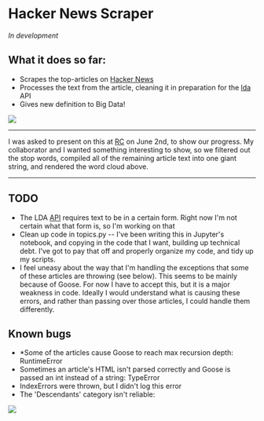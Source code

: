 # Hacker News Scraper

*In development*

## What it does so far:

- Scrapes the top-articles on [Hacker News](https://news.ycombinator.com/)
- Processes the text from the article, cleaning it in preparation for the [lda](https://pythonhosted.org/lda/index.html) API
- Gives new definition to Big Data!

<img src=http://i.imgur.com/TxS4faf.png>

----

I was asked to present on this at [RC](https://www.recurse.com/) on June 2nd, to show our progress. My collaborator and I wanted something interesting to show, so we filtered out the stop words, compiled all of the remaining article text into one giant string, and rendered the word cloud above.

----

## TODO

- The LDA [API](https://pythonhosted.org/lda/api.html) requires text to be in a certain form. Right now I'm not certain what that form is, so I'm working on that
- Clean up code in topics.py -- I've been writing this in Jupyter's notebook, and copying in the code that I want, building up technical debt. I've got to pay that off and properly organize my code, and tidy up my scripts.
- I feel uneasy about the way that I'm handling the exceptions that some of these articles are throwing (see below). This seems to be mainly because of Goose.
  For now I have to accept this, but it is a major weakness in code. Ideally I would understand what is causing these errors, and rather than passing over those articles, I could handle them differently.


## Known bugs

- *Some of the articles cause Goose to reach max recursion depth: RuntimeError
- Sometimes an article's HTML isn't parsed correctly and Goose is passed an int instead of a string: TypeError
- IndexErrors were thrown, but I didn't log this error
- The 'Descendants' category isn't reliable:

<img src=http://i.imgur.com/fdiMhXn.png>
